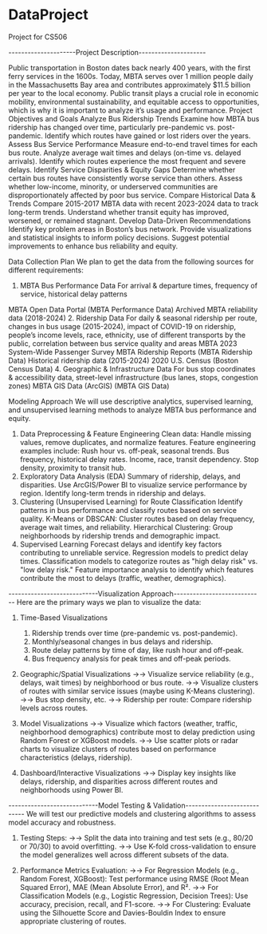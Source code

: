 # DataProject
Project for CS506


---------------------Project Description---------------------

Public transportation in Boston dates back nearly 400 years, with the first ferry services in the 1600s. Today, MBTA serves over 1 million people daily in the Massachusetts Bay area and contributes approximately $11.5 billion per year to the local economy. Public transit plays a crucial role in economic mobility, environmental sustainability, and equitable access to opportunities, which is why it is important to analyze it’s usage and performance.
Project Objectives and Goals
Analyze Bus Ridership Trends
Examine how MBTA bus ridership has changed over time, particularly pre-pandemic vs. post-pandemic.
Identify which routes have gained or lost riders over the years.
Assess Bus Service Performance
Measure end-to-end travel times for each bus route.
Analyze average wait times and delays (on-time vs. delayed arrivals).
Identify which routes experience the most frequent and severe delays.
Identify Service Disparities & Equity Gaps
Determine whether certain bus routes have consistently worse service than others.
Assess whether low-income, minority, or underserved communities are disproportionately affected by poor bus service.
Compare Historical Data & Trends
Compare 2015-2017 MBTA data with recent 2023-2024 data to track long-term trends.
Understand whether transit equity has improved, worsened, or remained stagnant.
Develop Data-Driven Recommendations
Identify key problem areas in Boston’s bus network.
Provide visualizations and statistical insights to inform policy decisions.
Suggest potential improvements to enhance bus reliability and equity.












Data Collection Plan
We plan to get the data from the following sources for different requirements:
1. MBTA Bus Performance Data
For arrival & departure times, frequency of service, historical delay patterns 

MBTA Open Data Portal (MBTA Performance Data)
Archived MBTA reliability data (2018-2024)
2. Ridership Data
For daily & seasonal ridership per route, changes in bus usage (2015-2024), impact of COVID-19 on ridership, people’s income levels, race, ethnicity, use of different transports by the public, correlation between bus service quality and areas 
MBTA 2023 System-Wide Passenger Survey
MBTA Ridership Reports (MBTA Ridership Data)
Historical ridership data (2015-2024)
2020 U.S. Census (Boston Census Data)
4. Geographic & Infrastructure Data
For bus stop coordinates & accessibility data, street-level infrastructure (bus lanes, stops, congestion zones)
MBTA GIS Data (ArcGIS) (MBTA GIS Data)























Modeling Approach
We will use descriptive analytics, supervised learning, and unsupervised learning methods to analyze MBTA bus performance and equity.
1. Data Preprocessing & Feature Engineering
Clean data: Handle missing values, remove duplicates, and normalize features.
Feature engineering examples include:
Rush hour vs. off-peak, seasonal trends.
Bus frequency, historical delay rates.
Income, race, transit dependency.
Stop density, proximity to transit hub.
2. Exploratory Data Analysis (EDA)
Summary of ridership, delays, and disparities.
Use ArcGIS/Power BI to visualize service performance by region.
Identify long-term trends in ridership and delays.
3. Clustering (Unsupervised Learning) for Route Classification
Identify patterns in bus performance and classify routes based on service quality.
K-Means or DBSCAN: Cluster routes based on delay frequency, average wait times, and reliability.
Hierarchical Clustering: Group neighborhoods by ridership trends and demographic impact.
4. Supervised Learning
Forecast delays and identify key factors contributing to unreliable service.
Regression models to predict delay times.
Classification models to categorize routes as "high delay risk" vs. "low delay risk."
Feature importance analysis to identify which features contribute the most to delays (traffic, weather, demographics).






----------------------------Visualization Approach----------------------------
Here are the primary ways we plan to visualize the data:
1. Time-Based Visualizations
   1. Ridership trends over time (pre-pandemic vs. post-pandemic).
   2. Monthly/seasonal changes in bus delays and ridership.
   3. Route delay patterns by time of day, like rush hour and off-peak.
   4. Bus frequency analysis for peak times and off-peak periods.
   
3. Geographic/Spatial Visualizations
->-> Visualize service reliability (e.g., delays, wait times) by neighborhood or bus route.
->-> Visualize clusters of routes with similar service issues (maybe using K-Means clustering).
->-> Bus stop density, etc.
->-> Ridership per route: Compare ridership levels across routes.
   
4. Model Visualizations
->-> Visualize which factors (weather, traffic, neighborhood demographics) contribute most to delay prediction using Random Forest or XGBoost models.
->-> Use scatter plots or radar charts to visualize clusters of routes based on performance characteristics (delays, ridership).
   
5. Dashboard/Interactive Visualizations
->-> Display key insights like delays, ridership, and disparities across different routes and neighborhoods using Power BI.



----------------------------Model Testing & Validation----------------------------
We will test our predictive models and clustering algorithms to assess model accuracy and robustness.
1. Testing Steps:
->-> Split the data into training and test sets (e.g., 80/20 or 70/30) to avoid overfitting.
->-> Use K-fold cross-validation to ensure the model generalizes well across different subsets of the data.

2. Performance Metrics Evaluation:
->-> For Regression Models (e.g., Random Forest, XGBoost): Test performance using RMSE (Root Mean Squared Error), MAE (Mean Absolute Error), and R².
->-> For Classification Models (e.g., Logistic Regression, Decision Trees): Use accuracy, precision, recall, and F1-score.
->-> For Clustering: Evaluate using the Silhouette Score and Davies-Bouldin Index to ensure appropriate clustering of routes.
